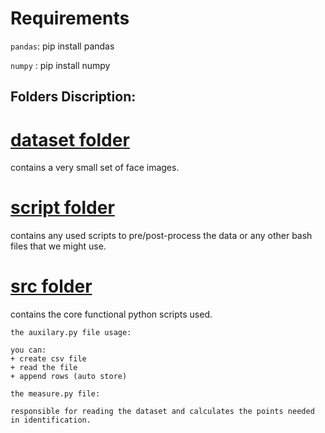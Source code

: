 # Requirements
`pandas`: pip install pandas

`numpy` : pip install numpy



## Folders Discription:


# [dataset folder](https://github.com/Evraa/Facial-Verification-System-Python/tree/master/Demo/dataset)
contains a very small set of face images.

# [script folder](https://github.com/Evraa/Facial-Verification-System-Python/tree/master/Demo/sctipt)
contains any used scripts to pre/post-process the data
or any other bash files that we might use.

# [src folder](https://github.com/Evraa/Facial-Verification-System-Python/tree/master/Demo/src)
contains the core functional python scripts used.

    the auxilary.py file usage:

    you can:
    + create csv file
    + read the file
    + append rows (auto store)

    the measure.py file:

    responsible for reading the dataset and calculates the points needed in identification.